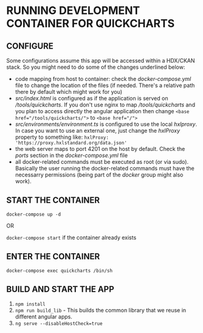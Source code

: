 # RUNNING DEVELOPMENT CONTAINER FOR QUICKCHARTS

## CONFIGURE

Some configurations assume this app will be accessed within a HDX/CKAN stack. So you might need to do some of the changes underlined below:

*  code mapping from host to container: check the *docker-compose.yml* file to change the location of the files (if needed. There's a relative path there by default which might work for you)
*  *src/index.html* is configured as if the application is served on */tools/quickcharts*. If you don't use nginx to map */tools/quickcharts* and you plan to access directly the angular application then change `<base href="/tools/quickcharts/">` to `<base href="/">`
*  *src/environments/environment.ts* is configured to use the local *hxlproxy*. In case you want to use an external one, just change the *hxlProxy* property to something like: `hxlProxy: 'https://proxy.hxlstandard.org/data.json'`
*  the web server maps to port 4201 on the host by default. Check the *ports* section in the *docker-compose.yml* file
*  all docker-related commands must be executed as root (or via sudo). Basically the user running the docker-related commands must have the necessarry permissions (being part of the *docker* group might also work).

## START THE CONTAINER

`docker-compose up -d`

OR

`docker-compose start` if the container already exists

## ENTER THE CONTAINER

`docker-compose exec quickcharts /bin/sh`

## BUILD AND START THE APP

1. `npm install`
2. `npm run build_lib` - This builds the common library that we reuse in different angular apps.
3. `ng serve --disableHostCheck=true`

